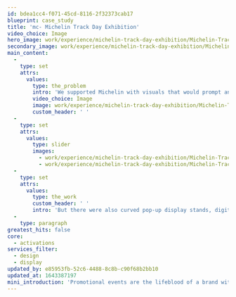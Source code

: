 ```yaml
---
id: bdea1cc4-f071-45cd-8116-2f32373cab17
blueprint: case_study
title: 'mc- Michelin Track Day Exhibition'
video_choice: Image
hero_image: work/experience/michelin-track-day-exhibition/Michelin-TrackDay-50-Experience-Full-Image-1360x768.5.jpg
secondary_image: work/experience/michelin-track-day-exhibition/Michelin-TrackDay-50-Experience-Secondary-Image-896x597.jpg
main_content:
  -
    type: set
    attrs:
      values:
        type: the_problem
        intro: 'We supported Michelin with visuals that would prompt and remind the dealers of CrossClimate2 in a number of ways. First of all there were a range of pull-up and trackside banners to show off the hero artwork for the tyre.'
        video_choice: Image
        image: work/experience/michelin-track-day-exhibition/Michelin-TrackDay-50-Experience-Large-927x522.jpg
        custom_header: ' '
  -
    type: set
    attrs:
      values:
        type: slider
        images:
          - work/experience/michelin-track-day-exhibition/Michelin-TrackDay-50-Experience-Small-740x416.25-1.jpg
          - work/experience/michelin-track-day-exhibition/Michelin-TrackDay-50-Experience-Small-740x416.25-2.jpg
  -
    type: set
    attrs:
      values:
        type: the_work
        custom_header: ' '
        intro: 'But there were also curved pop-up display stands, digital screens and even mugs for the partners to take away. All in all, a few nice touches went a long way to helping people remember what the CrossClimate2 is, and what it can do. '
  -
    type: paragraph
greatest_hits: false
core:
  - activations
services_filter:
  - design
  - display
updated_by: e85953fb-52c6-4488-8c8b-c90f68b2bb10
updated_at: 1643387197
mini_introduction: 'Promotional events are the lifeblood of a brand with as many products as Michelin. To make a point, you''ve got to get your message across in a very real way. That''s why Michelin asked us to help them with an event where the CrossClimate2 tyre would be demonstrated to dealers on track.'
---
```

